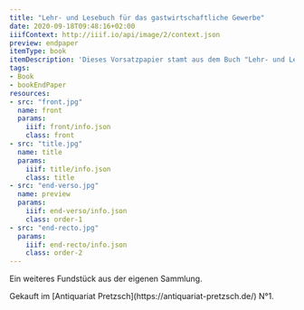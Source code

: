 ```yaml
---
title: "Lehr- und Lesebuch für das gastwirtschaftliche Gewerbe"
date: 2020-09-18T09:48:16+02:00
iiifContext: http://iiif.io/api/image/2/context.json
preview: endpaper
itemType: book
itemDescription: 'Dieses Vorsatzpapier stamt aus dem Buch "Lehr- und Lesebuch für das gastwirtschaftliche Gewerbe" von Otto Hartmann, selbstverlegt 1895 in Berlin. <a class="worldcat" href="http://www.worldcat.org/oclc/250697635">&nbsp;</a>'
tags:
- Book
- bookEndPaper
resources:
- src: "front.jpg"
  name: front
  params:
    iiif: front/info.json
    class: front
- src: "title.jpg"
  name: title
  params:
    iiif: title/info.json
    class: title
- src: "end-verso.jpg"
  name: preview
  params:
    iiif: end-verso/info.json
    class: order-1
- src: "end-recto.jpg"
  params:
    iiif: end-recto/info.json
    class: order-2
---
```


Ein weiteres Fundstück aus der eigenen Sammlung.<!--more-->
<div class="source">
Gekauft im [Antiquariat Pretzsch](https://antiquariat-pretzsch.de/) N°1.
</div>
